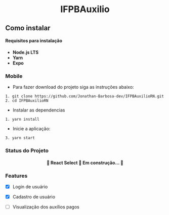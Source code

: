 <h1 align="center">IFPBAuxilio</h1>



<h2> Como instalar </h2>

<h4>Requisitos para instalação<h4>

* Node.js LTS
* Yarn
* Expo

<h3> Mobile </h3>

* Para fazer download do projeto siga as instruções abaixo:

```
1. git clone https://github.com/Jonathan-Barbosa-dev/IFPBAuxilioRN.git
2. cd IFPBAuxilioRN
```

* Instalar as dependencias

```
1. yarn install
```

* Inicie a aplicação:

```
3. yarn start
```
<h3>Status do Projeto</h3>

<h4 align="center"> 
	🚧  React Select 🚀 Em construção...  🚧
</h4>

<h3> Features </h3>

- [x] Login de usuário
- [x] Cadastro de usuário
- [ ] Visualização dos auxílios pagos

